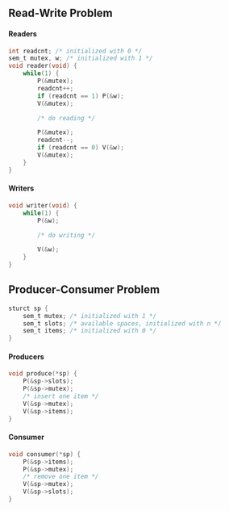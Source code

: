 ## Read-Write Problem

#### Readers
```C
int readcnt; /* initialized with 0 */
sem_t mutex, w; /* initialized with 1 */
void reader(void) {
    while(1) {
        P(&mutex);
        readcnt++;
        if (readcnt == 1) P(&w);
        V(&mutex);

        /* do reading */

        P(&mutex);
        readcnt--;
        if (readcnt == 0) V(&w);
        V(&mutex);
    }
}
```
#### Writers
```C
void writer(void) {
    while(1) {
        P(&w);

        /* do writing */

        V(&w);
    }
}
```

## Producer-Consumer Problem

```C
sturct sp {
    sem_t mutex; /* initialized with 1 */
    sem_t slots; /* available spaces, initialized with n */
    sem_t items; /* initialized with 0 */
}
```
#### Producers
```C
void produce(*sp) {
    P(&sp->slots);
    P(&sp->mutex);
    /* insert one item */
    V(&sp->mutex);
    V(&sp->items);
}
```

#### Consumer
```C
void consumer(*sp) {
    P(&sp->items);
    P(&sp->mutex);
    /* remove one item */
    V(&sp->mutex);
    V(&sp->slots);
}
```
